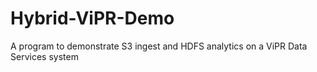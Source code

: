 Hybrid-ViPR-Demo
================

A program to demonstrate S3 ingest and HDFS analytics on a ViPR Data Services system
